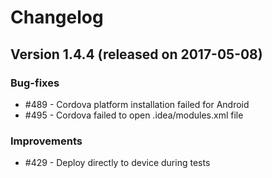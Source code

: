 # Changelog

## Version 1.4.4 (released on 2017-05-08)

### Bug-fixes

- #489 - Cordova platform installation failed for Android
- #495 - Cordova failed to open .idea/modules.xml file

### Improvements

- #429 - Deploy directly to device during tests
